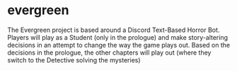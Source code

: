 # evergreen

The Evergreen project is based around a Discord Text-Based Horror Bot. Players will play as a Student (only in the prologue) and make story-altering decisions in an attempt to change the way the game plays out. Based on the decisions in the prologue, the other chapters will play out (where they switch to the Detective solving the mysteries)
